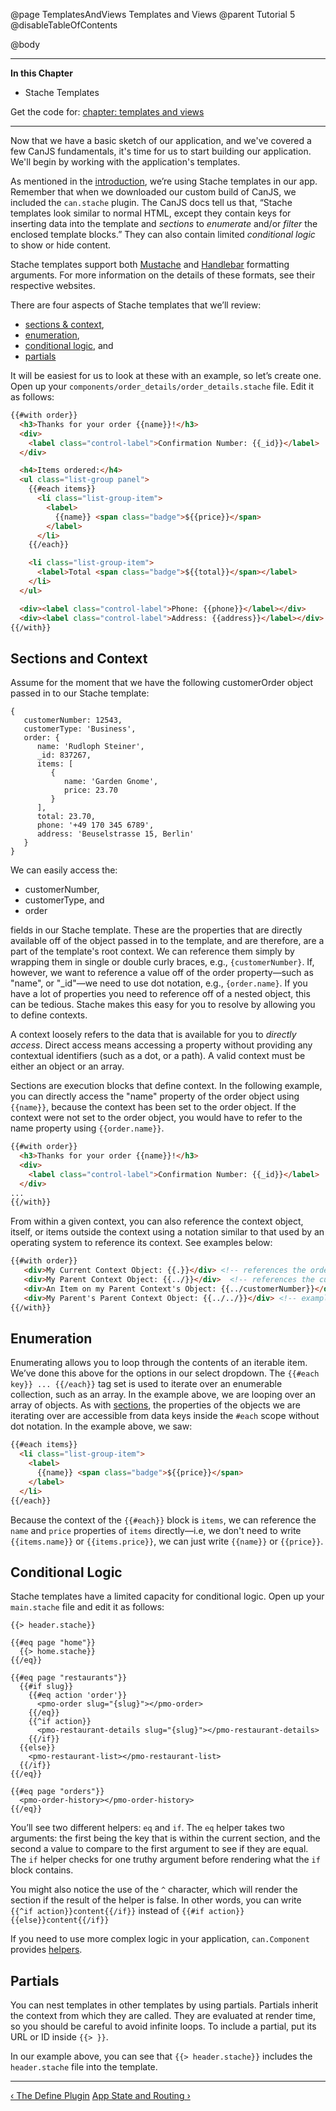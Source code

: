 @page TemplatesAndViews Templates and Views
@parent Tutorial 5
@disableTableOfContents

@body

<div class="getting-started">

- - - -
**In this Chapter**
 - Stache Templates

Get the code for: [chapter: templates and views](https://github.com/bitovi/canjs/blob/minor/guides/examples/PlaceMyOrder/ch-2_canjs-getting-started.zip?raw=true)

- - -

Now that we have a basic sketch of our application, and we've covered a few CanJS fundamentals,
it's time for us to start building our application. We'll begin by working with the
application's templates.

As mentioned in the [introduction](/guides/Tutorial.html), we’re using Stache templates in
our app. Remember that when we downloaded our custom build of CanJS, we
included the `can.stache` plugin. The CanJS docs tell us that,
“Stache templates look similar to normal HTML, except they contain keys for
inserting data into the template and *sections* to *enumerate* and/or *filter*
the enclosed template blocks.” They can also contain limited *conditional
logic* to show or hide content.

Stache templates support both [Mustache](https://github.com/janl/mustache.js/)
and [Handlebar](http://handlebarsjs.com/) formatting arguments. For more
information on the details of these formats, see their respective websites.

There are four aspects of Stache templates that we’ll review:

- [sections & context](#context),
- [enumeration](#enumeration),
- [conditional logic](#conditionallogic), and
- [partials](#partials)

It will be easiest for us to look at these with an example, so let’s create
one. Open up your `components/order_details/order_details.stache` file.
Edit it as follows:


```html
{{#with order}}
  <h3>Thanks for your order {{name}}!</h3>
  <div>
  	<label class="control-label">Confirmation Number: {{_id}}</label>
  </div>

  <h4>Items ordered:</h4>
  <ul class="list-group panel">
    {{#each items}}
      <li class="list-group-item">
        <label>
          {{name}} <span class="badge">${{price}}</span>
        </label>
      </li>
    {{/each}}

    <li class="list-group-item">
      <label>Total <span class="badge">${{total}}</span></label>
    </li>
  </ul>

  <div><label class="control-label">Phone: {{phone}}</label></div>
  <div><label class="control-label">Address: {{address}}</label></div>
{{/with}}
```

<a name="context"></a>
## Sections and Context
Assume for the moment that we have the following customerOrder object passed in to our Stache template:

```
{
   customerNumber: 12543,
   customerType: 'Business',
   order: {
      name: 'Rudloph Steiner',
      _id: 837267,
      items: [
         {
            name: 'Garden Gnome',
            price: 23.70
         }
      ],
      total: 23.70,
      phone: '+49 170 345 6789',
      address: 'Beuselstrasse 15, Berlin'
   }
}
```
We can easily access the:

- customerNumber,
- customerType, and
- order

fields in our Stache template. These are the properties that are 
directly available off of the object passed in to the template, and are therefore,
are a part of the template's root context. We can reference them simply by wrapping
them in single or double curly braces, e.g., `{customerNumber}`. If, however, we 
want to reference a value off of the order property&mdash;such as "name", or "_id"&mdash;we 
need to use dot notation, e.g., `{order.name}`. If you have a lot of properties
you need to reference off of a nested object, this can be tedious. Stache makes this
easy for you to resolve by allowing you to define contexts.

A context loosely refers to the data that is available for you to 
_directly access_. Direct access means accessing a property without
providing any contextual identifiers (such as a dot, or a path). A valid context must be 
either an object or an array. 

Sections are execution blocks that define context. In the following example, 
you can directly access the "name" property of the order object using `{{name}}`, because the context 
has been set to the order object. If the context were not set to the order object, you would have to 
refer to the name property using `{{order.name}}`.

```html
{{#with order}}
  <h3>Thanks for your order {{name}}!</h3>
  <div>
  	<label class="control-label">Confirmation Number: {{_id}}</label>
  </div>
...
{{/with}}
```

From within a given context, you can also reference the context object, itself, or items outside the
context using a notation similar to that used by an operating system to reference its context. 
See examples below:

```html
{{#with order}}
   <div>My Current Context Object: {{.}}</div> <!-- references the order object-->
   <div>My Parent Context Object: {{../}}</div>  <!-- references the customerOrder object--> 
   <div>An Item on my Parent Context's Object: {{../customerNumber}}</div>
   <div>My Parent's Parent Context Object: {{../../}}</div> <!-- example of how you might access the parent of a parent -->
{{/with}}
```

<a name="enumeration"></a>
## Enumeration
Enumerating allows you to loop through the contents of an iterable item. We’ve done this above for
the options in our select dropdown. The `{{#each key}} ... {{/each}}` tag set
is used to iterate over an enumerable collection, such as an array. In the
example above, we are looping over an array of objects. As with [sections](#sections),
the properties of the objects we are iterating over are accessible
from data keys inside the `#each` scope without dot notation. In the example
above, we saw:

```html
{{#each items}}
  <li class="list-group-item">
	<label>
	  {{name}} <span class="badge">${{price}}</span>
	</label>
  </li>
{{/each}}
```

Because the context of the `{{#each}}` block is `items`, we can reference
the `name` and `price` properties of `items` directly&mdash;i.e, we don't need to
write `{{items.name}}` or `{{items.price}}`, we can just write `{{name}}` or `{{price}}`.

<a name="conditionallogic"></a>
## Conditional Logic
Stache templates have a limited capacity for conditional logic. Open up your
`main.stache` file and edit it as follows:

```
{{> header.stache}}

{{#eq page "home"}}
  {{> home.stache}}
{{/eq}}

{{#eq page "restaurants"}}
  {{#if slug}}
    {{#eq action 'order'}}
      <pmo-order slug="{slug}"></pmo-order>
    {{/eq}}
    {{^if action}}
      <pmo-restaurant-details slug="{slug}"></pmo-restaurant-details>
    {{/if}}
  {{else}}
    <pmo-restaurant-list></pmo-restaurant-list>
  {{/if}}
{{/eq}}

{{#eq page "orders"}}
  <pmo-order-history></pmo-order-history>
{{/eq}}
```

You’ll see two different helpers: `eq` and `if`. The `eq` helper takes two
arguments: the first being the key that is within the current section, and
the second a value to compare to the first argument to see if they are equal.
The `if` helper checks for one truthy argument before rendering what the
`if` block contains.

You might also notice the use of the `^` character, which will render the
section if the result of the helper is false. In other words, you can write
`{{^if action}}content{{/if}}` instead of `{{#if action}}{{else}}content{{/if}}`

If you need to use more complex logic in your application, `can.Component`
provides [helpers](../docs/can.Component.prototype.helpers.html).

<a name="partials"></a>
## Partials
You can nest templates in other templates by using partials. Partials inherit
the context from which they are called. They are evaluated at render time, so you
should be careful to avoid infinite loops. To include a partial, put its URL or
ID inside `{{> }}`.

In our example above, you can see that `{{> header.stache}}` includes the
`header.stache` file into the template.

- - -

<span class="pull-left">[&lsaquo; The Define Plugin](TheDefinePlugin.html)</span>
<span class="pull-right">[App State and Routing &rsaquo;](AppStateAndRouting.html)</span>

</div>

